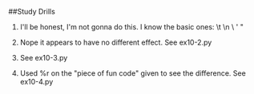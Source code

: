 ##Study Drills
1. I'll be honest, I'm not gonna do this. I know the basic ones: \t \n \\ \' \"

2. Nope it appears to have no different effect. See ex10-2.py

3. See ex10-3.py

4. Used %r on the "piece of fun code" given to see the difference. See ex10-4.py
